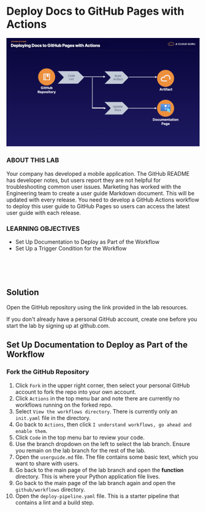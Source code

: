 # Deploy Docs to GitHub Pages with Actions

![](../img/LAB_Deploying_Documentation_to_GitHub_Pages_Diagram.001.png)


### ABOUT THIS LAB
Your company has developed a mobile application. The GitHub README has developer notes, but users report they are not helpful for troubleshooting common user issues. Marketing has worked with the Engineering team to create a user guide Markdown document. This will be updated with every release. You need to develop a GitHub Actions workflow to deploy this user guide to GitHub Pages so users can access the latest user guide with each release.

### LEARNING OBJECTIVES
- Set Up Documentation to Deploy as Part of the Workflow
- Set Up a Trigger Condition for the Workflow



<br><br><br>



## Solution

Open the GitHub repository using the link provided in the lab resources.

If you don't already have a personal GitHub account, create one before you start the lab by signing up at github.com.

## Set Up Documentation to Deploy as Part of the Workflow
### Fork the GitHub Repository
1. Click `Fork` in the upper right corner, then select your personal GitHub account to fork the repo into your own account.
2. Click `Actions` in the top menu bar and note there are currently no workflows running on the forked repo.
3. Select `View the workflows directory`. There is currently only an `init.yaml` file in the directory.
4. Go back to `Actions`, then click `I understand workflows, go ahead and enable them`.
5. Click `Code` in the top menu bar to review your code.
6. Use the branch dropdown on the left to select the lab branch. Ensure you remain on the lab branch for the rest of the lab.
7. Open the `userguide.md` file. The file contains some basic text, which you want to share with users.
8. Go back to the main page of the lab branch and open the **function** directory. This is where your Python application file lives.
9. Go back to the main page of the lab branch again and open the `github/workflows` directory.
10. Open the `deploy-pipeline.yaml` file. This is a starter pipeline that contains a lint and a build step.



<br>


